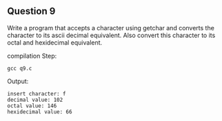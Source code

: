 ## Question 9

Write a program that accepts a character using getchar and converts the character to its ascii decimal equivalent. Also convert this character to its octal and hexidecimal equivalent. 

compilation Step:
	
	gcc q9.c
Output:

	insert character: f
	decimal value: 102
	octal value: 146
	hexidecimal value: 66

